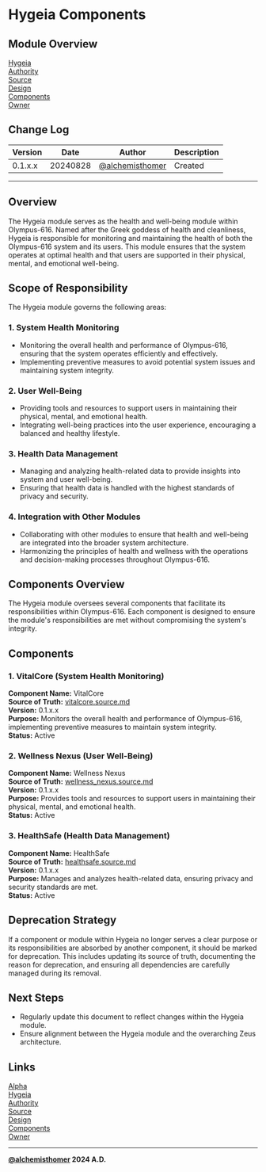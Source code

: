 # Hygeia Components

## Module Overview
[Hygeia](README.md)  
[Authority](../zeus/zeus.components.md)  
[Source](hygeia.source.md)  
[Design](hygeia.design.md)  
[Components](hygeia.components.md)  
[Owner](https://github.com/alchemisthomer)  

## Change Log

| Version   | Date       | Author                                                   | Description   |
|-----------|------------|----------------------------------------------------------|---------------|
| 0.1.x.x   | 20240828   | [@alchemisthomer](https://github.com/alchemisthomer)     | Created       

---

## Overview

The Hygeia module serves as the health and well-being module within Olympus-616. Named after the Greek goddess of health and cleanliness, Hygeia is responsible for monitoring and maintaining the health of both the Olympus-616 system and its users. This module ensures that the system operates at optimal health and that users are supported in their physical, mental, and emotional well-being.

## Scope of Responsibility

The Hygeia module governs the following areas:

### 1. **System Health Monitoring**
   - Monitoring the overall health and performance of Olympus-616, ensuring that the system operates efficiently and effectively.
   - Implementing preventive measures to avoid potential system issues and maintaining system integrity.

### 2. **User Well-Being**
   - Providing tools and resources to support users in maintaining their physical, mental, and emotional health.
   - Integrating well-being practices into the user experience, encouraging a balanced and healthy lifestyle.

### 3. **Health Data Management**
   - Managing and analyzing health-related data to provide insights into system and user well-being.
   - Ensuring that health data is handled with the highest standards of privacy and security.

### 4. **Integration with Other Modules**
   - Collaborating with other modules to ensure that health and well-being are integrated into the broader system architecture.
   - Harmonizing the principles of health and wellness with the operations and decision-making processes throughout Olympus-616.

## Components Overview

The Hygeia module oversees several components that facilitate its responsibilities within Olympus-616. Each component is designed to ensure the module's responsibilities are met without compromising the system's integrity.

## Components

### 1. VitalCore (System Health Monitoring)
   **Component Name:** VitalCore  
   **Source of Truth:** [vitalcore.source.md](../hygeia/vitalcore.source.md)  
   **Version:** 0.1.x.x  
   **Purpose:** Monitors the overall health and performance of Olympus-616, implementing preventive measures to maintain system integrity.  
   **Status:** Active

### 2. Wellness Nexus (User Well-Being)
   **Component Name:** Wellness Nexus  
   **Source of Truth:** [wellness_nexus.source.md](../hygeia/wellness_nexus.source.md)  
   **Version:** 0.1.x.x  
   **Purpose:** Provides tools and resources to support users in maintaining their physical, mental, and emotional health.  
   **Status:** Active

### 3. HealthSafe (Health Data Management)
   **Component Name:** HealthSafe  
   **Source of Truth:** [healthsafe.source.md](../hygeia/healthsafe.source.md)  
   **Version:** 0.1.x.x  
   **Purpose:** Manages and analyzes health-related data, ensuring privacy and security standards are met.  
   **Status:** Active

## Deprecation Strategy

If a component or module within Hygeia no longer serves a clear purpose or its responsibilities are absorbed by another component, it should be marked for deprecation. This includes updating its source of truth, documenting the reason for deprecation, and ensuring all dependencies are carefully managed during its removal.

## Next Steps

- Regularly update this document to reflect changes within the Hygeia module.
- Ensure alignment between the Hygeia module and the overarching Zeus architecture.

## Links
[Alpha](../../README.md)  
[Hygeia](README.md)  
[Authority](https://github.com/alchemisthomer)  
[Source](hygeia.source.md)  
[Design](hygeia.design.md)  
[Components](hygeia.components.md)  
[Owner](https://github.com/alchemisthomer)
***
**[@alchemisthomer](https://github.com/alchemisthomer)
2024 A.D.**
